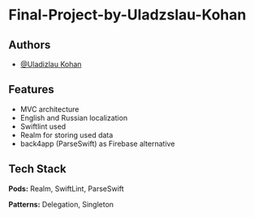 # Final-Project-by-Uladzslau-Kohan

## Authors

- [@Uladizlau Kohan](https://github.com/Volcheslav)


## Features
- MVC architecture
- English and Russian localization
- Swiftlint used
- Realm for storing used data
- back4app (ParseSwift) as Firebase alternative

## Tech Stack

**Pods:** Realm, SwiftLint, ParseSwift

**Patterns:** Delegation, Singleton
